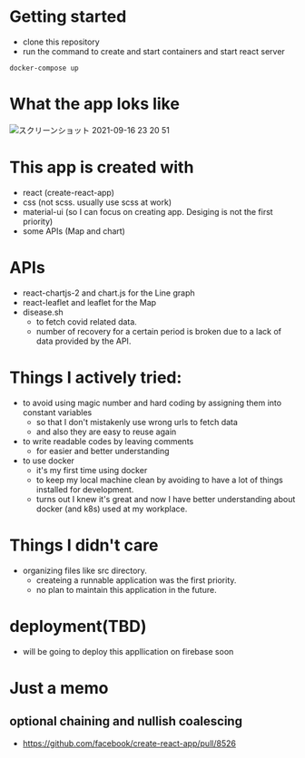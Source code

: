 # Getting started
- clone this repository
- run the command to create and start containers and start react server
```
docker-compose up
```

# What the app loks like
![スクリーンショット 2021-09-16 23 20 51](https://user-images.githubusercontent.com/35527421/133629324-4f9200b9-fa03-4f0c-b275-8a5e2b4dec3b.png)

# This app is created with
- react (create-react-app)
- css (not scss. usually use scss at work)
- material-ui (so I can focus on creating app. Desiging is not the first priority)
- some APIs (Map and chart)

# APIs
- react-chartjs-2 and chart.js for the Line graph
- react-leaflet and leaflet for the Map
- disease.sh
  - to fetch covid related data. 
  - number of recovery for a certain period is broken due to a lack of data provided by the API.

# Things I actively tried:
- to avoid using magic number and hard coding by assigning them into constant variables
  - so that I don't mistakenly use wrong urls to fetch data
  - and also they are easy to reuse again
- to write readable codes by leaving comments
  - for easier and better understanding
- to use docker
  - it's my first time using docker
  - to keep my local machine clean by avoiding to have a lot of things installed for development.
  - turns out I knew it's great and now I have better understanding about docker (and k8s) used at my workplace.

# Things I didn't care
- organizing files like src directory.
  - createing a runnable application was the first priority.
  - no plan to maintain this application in the future.

# deployment(TBD)
- will be going to deploy this appllication on firebase soon

# Just a memo
## optional chaining and nullish coalescing
- https://github.com/facebook/create-react-app/pull/8526
